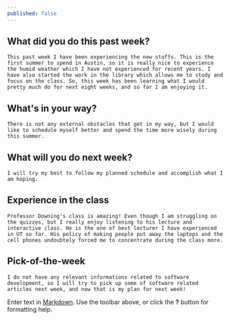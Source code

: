 ```yaml
---
published: false
---
```

## What did you do this past week?
	This past week I have been experiencing the new stuffs. This is the first summer to spend in Austin, so it is really nice to experience the humid weather which I have not experienced for recent years. I have also started the work in the library which allows me to study and focus on the class. So, this week has been learning what I would pretty much do for next eight weeks, and so far I am enjoying it.
    
## What's in your way?
	There is not any external obstacles that get in my way, but I would like to schedule myself better and spend the time more wisely during this summer.
    
 ## What will you do next week?
 	I will try my best to follow my planned schedule and accomplish what I am hoping.

## Experience in the class
	Professor Downing's class is amazing! Even though I am struggling on the quizzes, but I really enjoy listening to his lecture and interactive class. He is the one of best lecturer I have experienced in UT so far. His policy of making people put away the laptops and the cell phones undoubtely forced me to concentrate during the class more.
    
## Pick-of-the-week
	I do not have any relevant informations related to software development, so I will try to pick up some of software related articles next week, and now that is my plan for next week!
    
Enter text in [Markdown](http://daringfireball.net/projects/markdown/). Use the toolbar above, or click the **?** button for formatting help.
